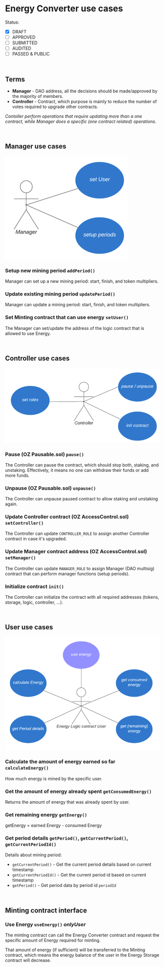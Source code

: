 # Energy Converter use cases

Status: <br>

- [x] DRAFT
- [ ] APPROVED
- [ ] SUBMITTED
- [ ] AUDITED
- [ ] PASSED & PUBLIC

<br>

## Terms

- **Manager** - DAO address, all the decisions should be made/approved by the majority of members.
- **Controller** - Contract, which purpose is mainly to reduce the number of votes required to upgrade other contracts.

_Contoller perform operations that require updating more than a one contract, while Manager does a specific (one contract related) operations._

<br>

## Manager use cases

![Energy Converter Manager use cases](assets/converter_manager.png)

### Setup new mining period `addPeriod()`

Manager can set up a new mining period: start, finish, and token multipliers.

### Update existing mining period `updatePeriod()`

Manager can update a mining period: start, finish, and token multipliers.

### Set Minting contract that can use energy `setUser()`

The Manager can set/update the address of the logic contract that is allowed to use Energy.

<br>

## Controller use cases

![Energy Converter Controller use cases](assets/staking_controller.png)

### Pause (OZ Pausable.sol) `pause()`

The Controller can pause the contract, which should stop both, staking, and unstaking. Effectively, it means no one can withdraw their funds or add more funds.

### Unpause (OZ Pausable.sol) `unpause()`

The Controller can unpause paused contract to allow staking and unstaking again.

### Update Controller contract (OZ AccessControl.sol) `setController()`

The Controller can update `CONTROLLER_ROLE` to assign another Controller contract in case it's upgraded.

### Update Manager contract address (OZ AccessControl.sol) `setManager()`

The Controller can update `MANAGER_ROLE` to assign Manager (DAO multisig) contract that can perform manager functions (setup periods).

### Initialize contract `init()`

The Controller can initialize the contract with all required addresses (tokens, storage, logic, controller, ...).

<br>

## User use cases

![Staking Logic contracts use cases](assets/converter_logic_uc.png)

### Calculate the amount of energy earned so far `calculateEnergy()`

How much energy is mined by the specific user.

### Get the amount of energy already spent `getConsumedEnergy()`

Returns the amount of energy that was already spent by user.

### Get remaining energy `getEnergy()`

getEnergy = earned Energy - consumed Energy

### Get period details `getPeriod()`, `getCurrentPeriod()`, `getCurrentPeriodId()`

Details about mining period:

- `getCurrentPeriod()` - Get the current period details based on current timestamp
- `getCurrentPeriodId()` - Get the current period id based on current timestamp
- `getPeriod()` - Get period data by period id `periodId`

<br>

## Minting contract interface

### Use Energy `useEnergy()` **_onlyUser_**

The minting contract can call the Energy Converter contract and request the specific amount of Energy required for minting.

That amount of energy (if sufficient) will be transferred to the Minting contract, which means the energy balance of the user in the Energy Storage contract will decrease.
